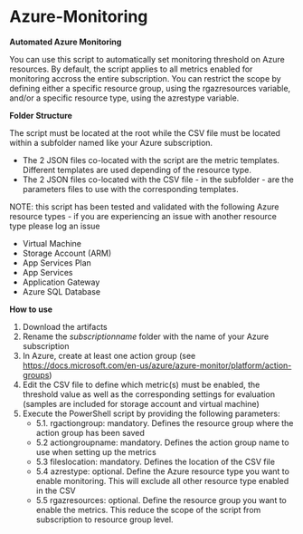 # Azure-Monitoring
**Automated Azure Monitoring**

You can use this script to automatically set monitoring threshold on Azure resources.
By default, the script applies to all metrics enabled for monitoring accross the entire subscription.
You can restrict the scope by defining either a specific resource group, using the rgazresources variable, and/or a specific resource type, using the azrestype variable.

**Folder Structure**

The script must be located at the root while the CSV file must be located within a subfolder named like your Azure subscription.
* The 2 JSON files co-located with the script are the metric templates. Different templates are used depending of the resource type.
* The 2 JSON files co-located with the CSV file - in the subfolder - are the parameters files to use with the corresponding templates.


NOTE: this script has been tested and validated with the following Azure resource types - if you are experiencing an issue with another resource type please log an issue
* Virtual Machine
* Storage Account (ARM)
* App Services Plan
* App Services
* Application Gateway
* Azure SQL Database

**How to use**
1. Download the artifacts
2. Rename the *subscriptionname* folder with the name of your Azure subscription
3. In Azure, create at least one action group (see https://docs.microsoft.com/en-us/azure/azure-monitor/platform/action-groups)
4. Edit the CSV file to define which metric(s) must be enabled, the threshold value as well as the corresponding settings for evaluation (samples are included for storage account and virtual machine)
5. Execute the PowerShell script by providing the following parameters:
   - 5.1. rgactiongroup: mandatory. Defines the resource group where the action group has been saved
   - 5.2 actiongroupname: mandatory. Defines the action group name to use when setting up the metrics
   - 5.3 fileslocation: mandatory. Defines the location of the CSV file
   - 5.4 azrestype: optional. Define the Azure resource type you want to enable monitoring. This will exclude all other resource type enabled in the CSV
   - 5.5 rgazresources: optional. Define the resource group you want to enable the metrics. This reduce the scope of the script from subscription to resource group level.
